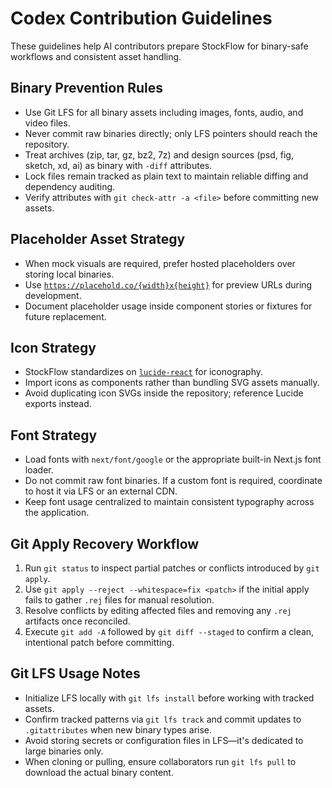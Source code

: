 # Codex Contribution Guidelines

These guidelines help AI contributors prepare StockFlow for binary-safe workflows and consistent asset handling.

## Binary Prevention Rules
- Use Git LFS for all binary assets including images, fonts, audio, and video files.
- Never commit raw binaries directly; only LFS pointers should reach the repository.
- Treat archives (zip, tar, gz, bz2, 7z) and design sources (psd, fig, sketch, xd, ai) as binary with `-diff` attributes.
- Lock files remain tracked as plain text to maintain reliable diffing and dependency auditing.
- Verify attributes with `git check-attr -a <file>` before committing new assets.

## Placeholder Asset Strategy
- When mock visuals are required, prefer hosted placeholders over storing local binaries.
- Use [`https://placehold.co/{width}x{height}`](https://placehold.co) for preview URLs during development.
- Document placeholder usage inside component stories or fixtures for future replacement.

## Icon Strategy
- StockFlow standardizes on [`lucide-react`](https://github.com/lucide-icons/lucide) for iconography.
- Import icons as components rather than bundling SVG assets manually.
- Avoid duplicating icon SVGs inside the repository; reference Lucide exports instead.

## Font Strategy
- Load fonts with `next/font/google` or the appropriate built-in Next.js font loader.
- Do not commit raw font binaries. If a custom font is required, coordinate to host it via LFS or an external CDN.
- Keep font usage centralized to maintain consistent typography across the application.

## Git Apply Recovery Workflow
1. Run `git status` to inspect partial patches or conflicts introduced by `git apply`.
2. Use `git apply --reject --whitespace=fix <patch>` if the initial apply fails to gather `.rej` files for manual resolution.
3. Resolve conflicts by editing affected files and removing any `.rej` artifacts once reconciled.
4. Execute `git add -A` followed by `git diff --staged` to confirm a clean, intentional patch before committing.

## Git LFS Usage Notes
- Initialize LFS locally with `git lfs install` before working with tracked assets.
- Confirm tracked patterns via `git lfs track` and commit updates to `.gitattributes` when new binary types arise.
- Avoid storing secrets or configuration files in LFS—it's dedicated to large binaries only.
- When cloning or pulling, ensure collaborators run `git lfs pull` to download the actual binary content.

